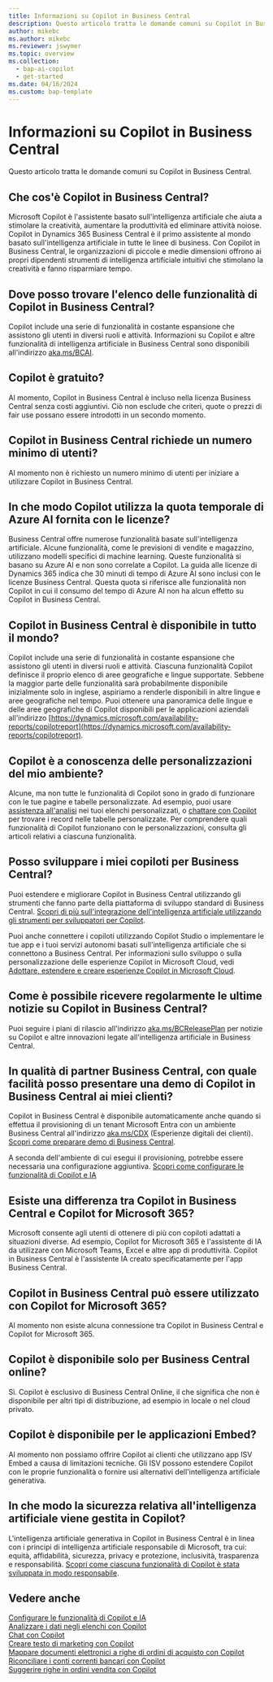 ```yaml
---
title: Informazioni su Copilot in Business Central
description: Questo articolo tratta le domande comuni su Copilot in Business Central.
author: mikebc
ms.author: mikebc
ms.reviewer: jswymer
ms.topic: overview
ms.collection:
  - bap-ai-copilot
  - get-started
ms.date: 04/16/2024
ms.custom: bap-template
---
```


# <a name="about-copilot-in-business-central"></a>Informazioni su Copilot in Business Central

Questo articolo tratta le domande comuni su Copilot in Business Central.

## <a name="what-is-copilot-in-business-central"></a>Che cos'è Copilot in Business Central?

Microsoft Copilot è l'assistente basato sull'intelligenza artificiale che aiuta a stimolare la creatività, aumentare la produttività ed eliminare attività noiose. Copilot in Dynamics 365 Business Central è il primo assistente al mondo basato sull'intelligenza artificiale in tutte le linee di business. Con Copilot in Business Central, le organizzazioni di piccole e medie dimensioni offrono ai propri dipendenti strumenti di intelligenza artificiale intuitivi che stimolano la creatività e fanno risparmiare tempo.

## <a name="where-can-i-find-the-list-of-copilot-features-in-business-central"></a>Dove posso trovare l'elenco delle funzionalità di Copilot in Business Central?

Copilot include una serie di funzionalità in costante espansione che assistono gli utenti in diversi ruoli e attività. Informazioni su Copilot e altre funzionalità di intelligenza artificiale in Business Central sono disponibili all'indirizzo [aka.ms/BCAI](https://aka.ms/BCAI). 

## <a name="is-copilot-free"></a>Copilot è gratuito?

Al momento, Copilot in Business Central è incluso nella licenza Business Central senza costi aggiuntivi. Ciò non esclude che criteri, quote o prezzi di fair use possano essere introdotti in un secondo momento.

## <a name="does-copilot-in-business-central-require-a-minimum-number-of-users"></a>Copilot in Business Central richiede un numero minimo di utenti?

Al momento non è richiesto un numero minimo di utenti per iniziare a utilizzare Copilot in Business Central.

## <a name="how-does-copilot-use-the-azure-ai-time-quota-that-comes-with-licenses"></a>In che modo Copilot utilizza la quota temporale di Azure AI fornita con le licenze?

Business Central offre numerose funzionalità basate sull'intelligenza artificiale. Alcune funzionalità, come le previsioni di vendite e magazzino, utilizzano modelli specifici di machine learning. Queste funzionalità si basano su Azure AI e non sono correlate a Copilot. La guida alle licenze di Dynamics 365 indica che 30 minuti di tempo di Azure AI sono inclusi con le licenze Business Central. Questa quota si riferisce alle funzionalità non Copilot in cui il consumo del tempo di Azure AI non ha alcun effetto su Copilot in Business Central.

## <a name="is-copilot-in-business-central-available-worldwide"></a>Copilot in Business Central è disponibile in tutto il mondo?

Copilot include una serie di funzionalità in costante espansione che assistono gli utenti in diversi ruoli e attività. Ciascuna funzionalità Copilot definisce il proprio elenco di aree geografiche e lingue supportate. Sebbene la maggior parte delle funzionalità sarà probabilmente disponibile inizialmente solo in inglese, aspiriamo a renderle disponibili in altre lingue e aree geografiche nel tempo. Puoi ottenere una panoramica delle lingue e delle aree geografiche di Copilot disponibili per le applicazioni aziendali all'indirizzo [https://dynamics.microsoft.com/availability-reports/copilotreport](https://dynamics.microsoft.com/availability-reports/copilotreport).

## <a name="is-copilot-aware-of-my-environment-customizations"></a>Copilot è a conoscenza delle personalizzazioni del mio ambiente?

Alcune, ma non tutte le funzionalità di Copilot sono in grado di funzionare con le tue pagine e tabelle personalizzate. Ad esempio, puoi usare [assistenza all'analisi](analysis-assist.md) nei tuoi elenchi personalizzati, o [chattare con Copilot](chat-with-copilot.md)  per trovare i record nelle tabelle personalizzate. Per comprendere quali funzionalità di Copilot funzionano con le personalizzazioni, consulta gli articoli relativi a ciascuna funzionalità.

## <a name="can-i-develop-my-own-copilots-for-business-central"></a>Posso sviluppare i miei copiloti per Business Central?

Puoi estendere e migliorare Copilot in Business Central utilizzando gli strumenti che fanno parte della piattaforma di sviluppo standard di Business Central. [Scopri di più sull'integrazione dell'intelligenza artificiale utilizzando gli strumenti per sviluppatori per Copilot](/dynamics365/business-central/dev-itpro/developer/ai-integration-landing-page).

Puoi anche connettere i copiloti utilizzando Copilot Studio o implementare le tue app e i tuoi servizi autonomi basati sull'intelligenza artificiale che si connettono a Business Central. Per informazioni sullo sviluppo o sulla personalizzazione delle esperienze Copilot in Microsoft Cloud, vedi [Adottare, estendere e creare esperienze Copilot in Microsoft Cloud](/microsoft-cloud/dev/copilot/overview).

## <a name="how-do-i-keep-up-with-the-latest-news-about-copilot-in-business-central"></a>Come è possibile ricevere regolarmente le ultime notizie su Copilot in Business Central?

Puoi seguire i piani di rilascio all'indirizzo [aka.ms/BCReleasePlan](https://aka.ms/BCReleasePlan) per notizie su Copilot e altre innovazioni legate all'intelligenza artificiale in Business Central.

## <a name="as-a-business-central-partner-how-easily-can-i-demonstrate-copilot-in-business-central-to-my-customers"></a>In qualità di partner Business Central, con quale facilità posso presentare una demo di Copilot in Business Central ai miei clienti?

Copilot in Business Central è disponibile automaticamente anche quando si effettua il provisioning di un tenant Microsoft Entra con un ambiente Business Central all'indirizzo [aka.ms/CDX](https://aka.ms/CDX) (Esperienze digitali dei clienti). [Scopri come preparare demo di Business Central](/dynamics365/business-central/dev-itpro/administration/demo-environment).  

A seconda dell'ambiente di cui esegui il provisioning, potrebbe essere necessaria una configurazione aggiuntiva. [Scopri come configurare le funzionalità di Copilot e IA](/dynamics365/business-central/enable-ai)

## <a name="is-there-a-difference-between-copilot-in-business-central-and-copilot-for-microsoft-365"></a>Esiste una differenza tra Copilot in Business Central e Copilot for Microsoft 365?

Microsoft consente agli utenti di ottenere di più con copiloti adattati a situazioni diverse. Ad esempio, Copilot for Microsoft 365 è l'assistente di IA da utilizzare con Microsoft Teams, Excel e altre app di produttività. Copilot in Business Central è l'assistente IA creato specificatamente per l'app Business Central.

## <a name="does-copilot-in-business-central-work-with-copilot-for-microsoft-365"></a>Copilot in Business Central può essere utilizzato con Copilot for Microsoft 365?

Al momento non esiste alcuna connessione tra Copilot in Business Central e Copilot for Microsoft 365.

## <a name="is-copilot-available-for-business-central-online-only"></a>Copilot è disponibile solo per Business Central online?

Sì. Copilot è esclusivo di Business Central Online, il che significa che non è disponibile per altri tipi di distribuzione, ad esempio in locale o nel cloud privato.

## <a name="is-copilot-available-to-embed-applications"></a>Copilot è disponibile per le applicazioni Embed?

Al momento non possiamo offrire Copilot ai clienti che utilizzano app ISV Embed a causa di limitazioni tecniche. Gli ISV possono estendere Copilot con le proprie funzionalità o fornire usi alternativi dell'intelligenza artificiale generativa.

## <a name="how-does-copilot-approach-ai-safety"></a>In che modo la sicurezza relativa all'intelligenza artificiale viene gestita in Copilot?

L'intelligenza artificiale generativa in Copilot in Business Central è in linea con i principi di intelligenza artificiale responsabile di Microsoft, tra cui: equità, affidabilità, sicurezza, privacy e protezione, inclusività, trasparenza e responsabilità. [Scopri come ciascuna funzionalità di Copilot è stata sviluppata in modo responsabile](responsible-ai-overview.md).

## <a name="see-also"></a>Vedere anche

[Configurare le funzionalità di Copilot e IA](enable-ai.md)  
[Analizzare i dati negli elenchi con Copilot](analysis-assist.md)  
[Chat con Copilot](chat-with-copilot.md)  
[Creare testo di marketing con Copilot](item-marketing-text.md)  
[Mappare documenti elettronici a righe di ordini di acquisto con Copilot](map-edocuments-with-copilot.md)  
[Riconciliare i conti correnti bancari con Copilot](bank-reconciliation-with-copilot.md)  
[Suggerire righe in ordini vendita con Copilot](sales-suggest-sales-lines-with-copilot.md)  
